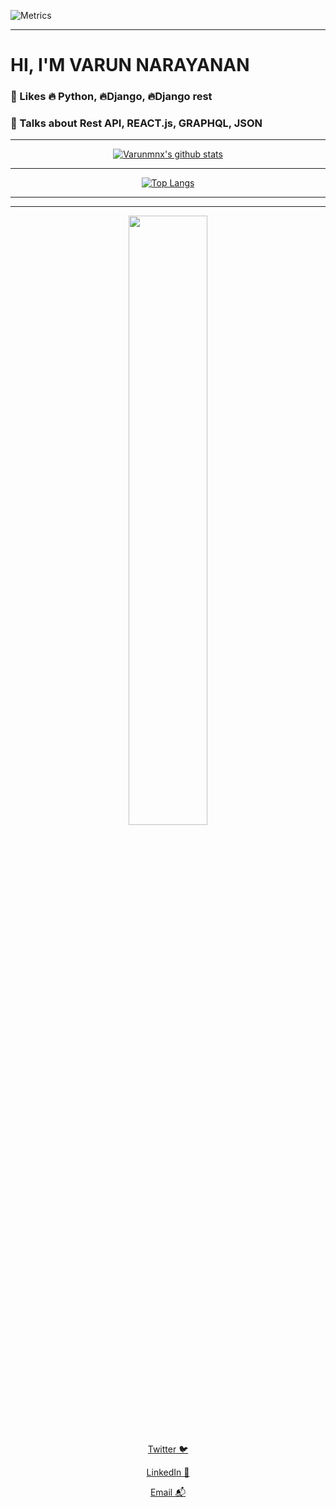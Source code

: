 <!-- 
<img src="https://avatars.githubusercontent.com/u/92965887?s=400&u=732c6cb7537549284f8ae18ad3e0d1d95353fce5&v=4" width="40" height="40" />


# HI, I'M VARUN NARAYANAN 


### :white_heart: Likes :fire: Python, :fire:Django, :fire:Django rest 

### :thought_balloon: Talks about  Rest API, REACT.js, GRAPHQL, JSON

***

```
its only been a while since i started programming i really hope to start engaging in much advanced projects soon  
```







<div id = "header" align="center">

   [![Varunmnx's github stats](https://github-readme-stats.vercel.app/api?username=Varunmnx&show_icons=true&theme=default)](https://github.com/Varunmnx/)   
	
</div>   

***
	
</div>	
	
Im currently building my DS and algo skills :kissing_heart: do check it out im updating and showcasing it  [touch me :grin: ](https://github.com/Varunmnx/Datastructuresusingpython)  

***



<div id = "header" align="center" >
	
[![Top Langs](https://github-readme-stats.vercel.app/api/top-langs/?username=Varunmnx&layout=compact)](https://github.com/anuraghazra/github-readme-stats)

</div>

***
	
<div id = "header" align="left" >
   <img src="https://www.lifewire.com/thmb/kY04NHgKXey7C14obMVU4vKJKWY=/5056x3286/filters:fill(auto,1)/GettyImages-470121814-5b202f3c3037130036185ca6.jpg" height="100" width="200" >
	 </div>
	  -->
	  
	  
![Metrics](https://metrics.lecoq.io/Varunmnx?template=classic&isocalendar=1&stars=1&isocalendar.duration=half-year&stars.limit=4&config.timezone=Asia%2FCalcutta&config.twemoji=true&config.display=large)


***

# HI, I'M VARUN NARAYANAN 


### :white_heart: Likes :fire: Python, :fire:Django, :fire:Django rest 

### :thought_balloon: Talks about  Rest API, REACT.js, GRAPHQL, JSON


***

<div id = "header" align="center">

   [![Varunmnx's github stats](https://github-readme-stats.vercel.app/api?username=Varunmnx&show_icons=true&theme=default)](https://github.com/Varunmnx/)   
	
</div>   


***

<div id = "header" align="center" >
	
[![Top Langs](https://github-readme-stats.vercel.app/api/top-langs/?username=Varunmnx&layout=compact)](https://github.com/anuraghazra/github-readme-stats)

</div>


***


***
	  
<div id = "header" align="center" >
<!--    <img src="https://www.lifewire.com/thmb/kY04NHgKXey7C14obMVU4vKJKWY=/5056x3286/filters:fill(auto,1)/GettyImages-470121814-5b202f3c3037130036185ca6.jpg" height="100" width="200" > -->
	
<img src="https://media.giphy.com/media/Ke3CM1NVkULWo/giphy.gif" width="50%" height="50%"/>
	 
	 
[Twitter 🐦](https://twitter.com/Varun_Narayana1)	 

[LinkedIn 💼](https://www.linkedin.com/in/varun-narayanan-74b653193/)

[Email 📬](mailto:varun.cheriyath@gmail.com)
	
	
	
</div>	
